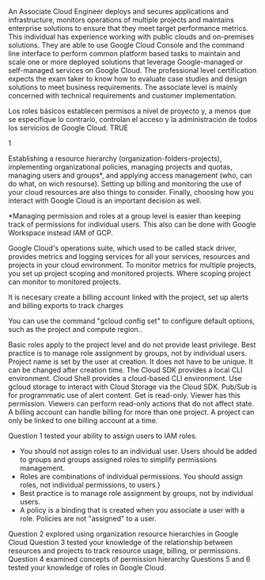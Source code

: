 

An Associate Cloud Engineer deploys and secures applications and infrastructure, monitors operations of multiple projects and maintains enterprise solutions to ensure that they meet target performance metrics. This individual has experience working with public clouds and on-premises solutions. They are able to use Google Cloud Console and the command line interface to perform common platform based tasks to maintain and scale one or more deployed solutions that leverage Google-managed or self-managed services on Google Cloud. The professional level certification expects the exam taker to know how to evaluate case studies and design solutions to meet business requirements. The associate level is mainly concerned with technical requirements and customer implementation.

Los roles básicos establecen permisos a nivel de proyecto y, a menos que se especifique lo contrario, controlan el acceso y la administración de todos los servicios de Google Cloud. TRUE

1

Establishing a resource hierarchy (organization-folders-projects), implementing organizational policies, managing projects and quotas, managing users and groups*, and applying access management (who, can do what, on wich resourse). Setting up billing and monitoring the use of your cloud resources are also things to consider. Finally, choosing how you interact with Google Cloud is an important decision as well.

*Managing permission and roles at a group level is easier than keeping track of permissions for individual users. This also can be done with Google Workspace instead IAM of GCP. 

Google Cloud's operations suite, which used to be called stack driver, provides metrics and logging services for all your services, resources and projects in your cloud environment. To monitor metrics for multiple projects, you set up project scoping and monitored projects. Where scoping project can monitor to monitored projects. 

It is necesary create a billing account linked with the project, set up alerts and billing exports to track charges

You can use the command "gcloud config set" to configure default options, such as the project and compute region..

Basic roles apply to the project level and do not provide least privilege.
Best practice is to manage role assignment by groups, not by individual users.
Project name is set by the user at creation. It does not have to be unique. It can be changed after creation time.
The Cloud SDK provides a local CLI environment. Cloud Shell provides a cloud-based CLI environment.
Use gcloud storage to interact with Cloud Storage via the Cloud SDK.
Pub/Sub is for programmatic use of alert content.
Get is read-only. Viewer has this permission. Viewers can perform read-only actions that do not affect state.
A billing account can handle billing for more than one project. A project can only be linked to one billing account at a time.

Question 1 tested your ability to assign users to IAM roles. 
- You should not assign roles to an individual user. Users should be added to groups and groups assigned roles to simplify permissions management.
- Roles are combinations of individual permissions. You should assign roles, not individual permissions, to users.}
- Best practice is to manage role assignment by groups, not by individual users.
- A policy is a binding that is created when you associate a user with a role. Policies are not "assigned" to a user.



Question 2 explored using organization resource hierarchies in Google Cloud
Question 3 tested your knowledge of the relationship between resources and projects to track resource usage, billing, or permissions. Question 4 examined concepts of permission hierarchy
Questions 5 and 6 tested your knowledge of roles in Google Cloud.